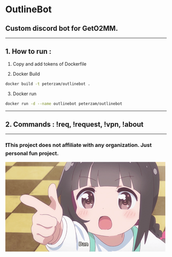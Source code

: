 # OutlineBot
## Custom discord bot for GetO2MM.
<hr>

## 1. How to run :

1. Copy and add tokens of Dockerfile

2. Docker Build
``` bash 
docker build -t peterzam/outlinebot .
```
3. Docker run
``` bash
docker run -d --name outlinebot peterzam/outlinebot
```
<hr>

## 2. Commands : !req, !request, !vpn, !about

<hr>

### ❗This project does not affiliate with any organization. Just personal fun project.

![alt text](./ban.png)